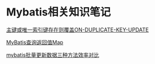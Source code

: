 # Mybatis相关知识笔记

[主键或唯一索引键存在则覆盖ON-DUPLICATE-KEY-UPDATE](/docs/Mybatis/files/主键或唯一索引键存在则覆盖ON-DUPLICATE-KEY-UPDATE.md)

[MyBatis查询返回值Map](/docs/Mybatis/files/MyBatis查询返回值Map.md)

[mybatis批量更新数据三种方法效率对比](/docs/Mybatis/files/mybatis批量更新数据三种方法效率对比.md)